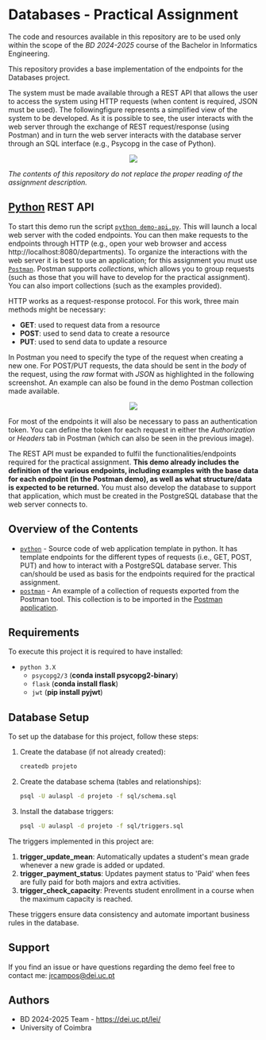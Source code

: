 # Databases - Practical Assignment

The code and resources available in this repository are to be used only within the scope of the _BD 2024-2025_ course of the Bachelor in Informatics Engineering.

This repository provides a base implementation of the endpoints for the Databases project.

The system must be made available through a REST API that allows the user to access the system using HTTP requests (when content is required, JSON must be used). The followingfigure represents a simplified view of the system to be developed. As it is possible to see, the user interacts with the web server through the exchange of REST request/response (using Postman) and in turn the web server interacts with the database server through an SQL interface (e.g., Psycopg in the case of Python).

<p align="center">
  <img src="rest_api-v1.png" />
</p>

_The contents of this repository do not replace the proper reading of the assignment description._

## [Python](python) REST API

To start this demo run the script [`python demo-api.py`](demo-api.py). This will launch a local web server with the coded endpoints. You can then make requests to the endpoints through HTTP (e.g., open your web browser and access http://localhost:8080/departments). To organize the interactions with the web server it is best to use an application; for this assignment you must use [`Postman`](https://www.postman.com/downloads/). Postman supports _collections_, which allows you to group requests (such as those that you will have to develop for the practical assignment). You can also import collections (such as the examples provided).

HTTP works as a request-response protocol. For this work, three main methods might be necessary:

- **GET**: used to request data from a resource
- **POST**: used to send data to create a resource
- **PUT**: used to send data to update a resource

In Postman you need to specify the type of the request when creating a new one. For POST/PUT requests, the data should be sent in the _body_ of the request, using the _raw_ format with _JSON_ as highlighted in the following screenshot. An example can also be found in the demo Postman collection made available.

<p align="center">
  <img src="postman_post.png" />
</p>

For most of the endpoints it will also be necessary to pass an authentication token. You can define the token for each request in either the _Authorization_ or _Headers_ tab in Postman (which can also be seen in the previous image). 

The REST API must be expanded to fulfil the functionalities/endpoints required for the practical assignment. **This demo already includes the definition of the various endpoints, including examples with the base data for each endpoint (in the Postman demo), as well as what structure/data is expected to be returned.** You must also develop the database to support that application, which must be created in the PostgreSQL database that the web server connects to.

## Overview of the Contents
- [`python`](python) - Source code of web application template in python. It has template endpoints for the different types of requests (i.e., GET, POST, PUT) and how to interact with a PostgreSQL database server. This can/should be used as basis for the endpoints required for the practical assignment.
- [`postman`](postman) - An example of a collection of requests exported from the Postman tool. This collection is to be imported in the [Postman application](https://www.postman.com/downloads/).


## Requirements

To execute this project it is required to have installed:

- `python 3.X`
  - `psycopg2/3` (**conda install psycopg2-binary**)
  - `flask` (**conda install flask**)
  - `jwt` (**pip install pyjwt**)

## Database Setup

To set up the database for this project, follow these steps:

1. Create the database (if not already created):
   ```bash
   createdb projeto
   ```

2. Create the database schema (tables and relationships):
   ```bash
   psql -U aulaspl -d projeto -f sql/schema.sql
   ```

3. Install the database triggers:
   ```bash
   psql -U aulaspl -d projeto -f sql/triggers.sql
   ```

The triggers implemented in this project are:

1. **trigger_update_mean**: Automatically updates a student's mean grade whenever a new grade is added or updated.
2. **trigger_payment_status**: Updates payment status to 'Paid' when fees are fully paid for both majors and extra activities.
3. **trigger_check_capacity**: Prevents student enrollment in a course when the maximum capacity is reached.

These triggers ensure data consistency and automate important business rules in the database.

## Support

If you find an issue or have questions regarding the demo feel free to contact me: [jrcampos@dei.uc.pt](mailto:jrcampos@dei.uc.pt)


## Authors

* BD 2024-2025 Team - https://dei.uc.pt/lei/
* University of Coimbra
